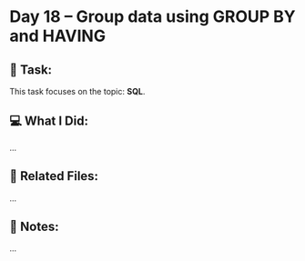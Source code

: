 # Day 18 – Group data using GROUP BY and HAVING

## 🔧 Task:
This task focuses on the topic: **SQL**.

## 💻 What I Did:
...

## 🔗 Related Files:
...

## 📝 Notes:
...

